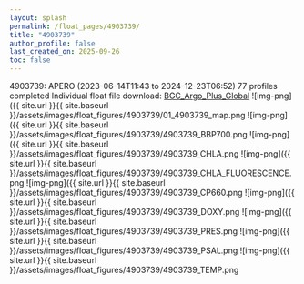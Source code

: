 ```yaml
---
layout: splash
permalink: /float_pages/4903739/
title: "4903739"
author_profile: false
last_created_on: 2025-09-26
toc: false
---
```

 
4903739: APERO (2023-06-14T11:43 to 2024-12-23T06:52)
77 profiles completed
Individual float file download: [BGC_Argo_Plus_Global](https://ftp.soest.hawaii.edu/bgc_argo_plus/Individual_Floats/outliers_removed/4903739_Sprof_processed.nc)
![img-png]({{ site.url }}{{ site.baseurl }}/assets/images/float_figures/4903739/01_4903739_map.png
![img-png]({{ site.url }}{{ site.baseurl }}/assets/images/float_figures/4903739/4903739_BBP700.png
![img-png]({{ site.url }}{{ site.baseurl }}/assets/images/float_figures/4903739/4903739_CHLA.png
![img-png]({{ site.url }}{{ site.baseurl }}/assets/images/float_figures/4903739/4903739_CHLA_FLUORESCENCE.png
![img-png]({{ site.url }}{{ site.baseurl }}/assets/images/float_figures/4903739/4903739_CP660.png
![img-png]({{ site.url }}{{ site.baseurl }}/assets/images/float_figures/4903739/4903739_DOXY.png
![img-png]({{ site.url }}{{ site.baseurl }}/assets/images/float_figures/4903739/4903739_PRES.png
![img-png]({{ site.url }}{{ site.baseurl }}/assets/images/float_figures/4903739/4903739_PSAL.png
![img-png]({{ site.url }}{{ site.baseurl }}/assets/images/float_figures/4903739/4903739_TEMP.png
